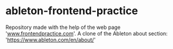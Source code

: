 # ableton-frontend-practice
Repository made with the help of the web page 'www.frontendpractice.com'. A clone of the Ableton about section: 'https://www.ableton.com/en/about/'
